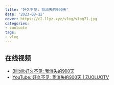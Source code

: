 ```yaml
---
title: '好久不见: 我消失的900天'
date: '2023-08-12'
cover: https://c2.llyz.xyz/vlog/vlog71.jpg
categories:
- zuoluotv
tags:
- vlog
---
```


## 在线视频

- [Bilibili:好久不见: 我消失的900天](https://www.bilibili.com/video/BV13N411S7tQ)
- [YouTube: 好久不见: 我消失的900天 | ZUOLUOTV](https://www.youtube.com/watch?v=815dd6fCPwk)
